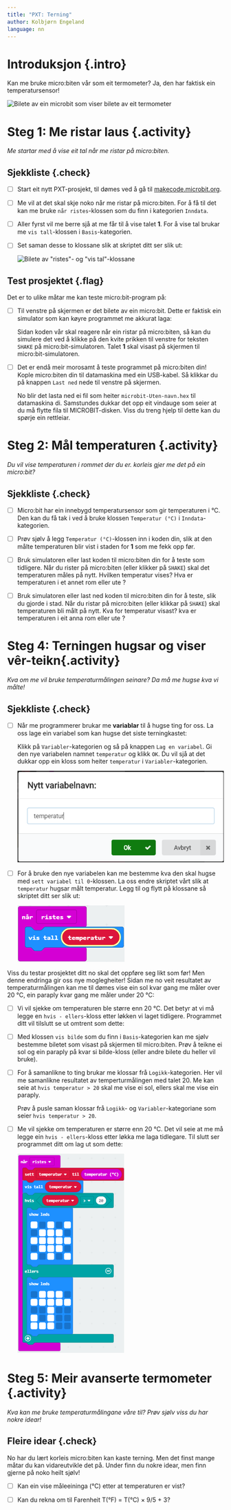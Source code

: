 ```yaml
---
title: "PXT: Terning"
author: Kolbjørn Engeland
language: nn
---
```



# Introduksjon {.intro}

Kan me bruke micro:biten vår som eit termometer? Ja, den har faktisk ein temperatursensor!

![Bilete av ein microbit som viser bilete av eit termometer](temperatur.jpg)



# Steg 1: Me ristar laus {.activity}

*Me startar med å vise eit tal når me ristar på micro:biten.*

## Sjekkliste {.check}

- [ ] Start eit nytt PXT-prosjekt, til dømes ved å gå til
  [makecode.microbit.org](https://makecode.microbit.org/?lang=no).

- [ ] Me vil at det skal skje noko når me ristar på micro:biten. For å få til
  det kan me bruke `når ristes`-klossen som du finn i kategorien `Inndata`.

- [ ] Aller fyrst vil me berre sjå at me får til å vise talet __1__. For å vise
  tal brukar me `vis tall`-klossen i `Basis`-kategorien.

- [ ] Set saman desse to klossane slik at skriptet ditt ser slik ut:

    ![Bilete av "ristes"- og "vis tal"-klossane](risteskript_1.png)

## Test prosjektet {.flag}

Det er to ulike måtar me kan teste micro:bit-program på:

- [ ] Til venstre på skjermen er det bilete av ein micro:bit. Dette er faktisk
  ein simulator som kan køyre programmet me akkurat laga:

  Sidan koden vår skal reagere når ein ristar på micro:biten, så kan du simulere
  det ved å klikke på den kvite prikken til venstre for teksten `SHAKE` på
  micro:bit-simulatoren. Talet __1__ skal visast på skjermen til
  micro:bit-simulatoren.

- [ ] Det er endå meir morosamt å teste programmet på micro:biten din! Kople
  micro:biten din til datamaskina med ein USB-kabel. Så klikkar du på knappen
  `Last ned` nede til venstre på skjermen.

  No blir det lasta ned ei fil som heiter `microbit-Uten-navn.hex` til
  datamaskina di. Samstundes dukkar det opp eit vindauge som seier at du må
  flytte fila til MICROBIT-disken. Viss du treng hjelp til dette kan du spørje
  ein rettleiar.


# Steg 2: Mål temperaturen {.activity}

*Du vil vise temperaturen i rommet der du er. korleis gjer me det på ein micro:bit?*

## Sjekkliste {.check}

- [ ] Micro:bit har ein innebygd temperatursensor som gir temperaturen i °C. 
  Den kan du få tak i ved å bruke klossen `Temperatur (°C)` i `Inndata`-kategorien.

- [ ] Prøv sjølv å legg `Temperatur (°C)`-klossen inn i koden din, slik at
  den målte temperaturen blir vist i staden for __1__ som me fekk opp før.

- [ ] Bruk simulatoren eller last koden til micro:biten din for å teste som
  tidligere. Når du rister på micro:biten (eller klikker på `SHAKE`) skal det
  temperaturen måles på nytt. Hvilken temperatur vises? Hva er temperaturen i et annet rom eller ute ?

- [ ] Bruk simulatoren eller last ned koden til micro:biten din for å teste,
  slik du gjorde i stad. Når du ristar på micro:biten (eller klikkar på `SHAKE`)
  skal temperaturen bli målt på nytt. Kva for temperatur visast? kva er temperaturen i eit anna rom eller ute ?


# Steg 4: Terningen hugsar og viser vêr-teikn{.activity}

*Kva om me vil bruke temperaturmålingen seinare? Da må me hugse kva vi målte!*

## Sjekkliste {.check}

- [ ] Når me programmerer brukar me __variablar__ til å hugse ting for oss. La
  oss lage ein variabel som kan hugse det siste terningkastet:

  Klikk på `Variabler`-kategorien og så på knappen `Lag en variabel`. Gi den nye
  variabelen namnet `temperatur` og klikk `OK`. Du vil sjå at det dukkar opp ein
  kloss som heiter `temperatur` i `Variabler`-kategorien.

  ![Bilete av korleis lage ein ny variabel](variabel_temperatur.png)

- [ ] For å bruke den nye variabelen kan me bestemme kva den skal hugse med
  `sett variabel til 0`-klossen. La oss endre skriptet vårt slik at `temperatur`
  hugsar målt temperatur. Legg til og flytt på klossane så skriptet ditt ser
  slik ut:

  ![Viser skriptet som no brukar variabelen temperatur](temperaturskript_2.png)

Viss du testar prosjektet ditt no skal det oppføre seg likt som før! Men denne
endringa gir oss nye moglegheiter! Sidan me no veit resultatet av 
temperaturmålingen kan me til dømes vise ein sol kvar gang me måler over 20 °C, ein paraply kvar gang me måler under 20 °C:




- [ ] Vi vil sjekke om temperaturen ble større enn 20 °C. Det betyr at vi må legge en 
 `hvis - ellers`-kloss etter løkken vi laget
  tidligere. Programmet ditt vil tilslutt se ut omtrent som dette:


- [ ] Med klossen `vis bilde` som du finn i `Basis`-kategorien kan me sjølv
  bestemme biletet som visast på skjermen til micro:biten. Prøv å teikne ei
  sol og ein paraply på kvar si bilde-kloss (eller andre bilete du heller vil bruke).

- [ ] For å samanlikne to ting brukar me klossar frå `Logikk`-kategorien. Her
  vil me samanlikne resultatet av temperturmålingen med talet 20. Me kan seie at
  `hvis temperatur > 20` skal me vise ei sol, ellers skal me vise ein paraply.

  Prøv å pusle saman klossar frå `Logikk`- og `Variabler`-kategoriane som seier
  `hvis temperatur > 20`.


- [ ] Me vil sjekke om temperaturen er større enn 20 °C. Det vil seie at me må legge ein 
 `hvis - ellers`-kloss etter løkka me laga
  tidlegare. Til slutt ser programmet ditt om lag ut som dette:

    ![Bilete av skriptet for å vise sol og paraply bilete etter at temperaturen er målt](temperaturskript_3.png)



# Steg 5: Meir avanserte termometer {.activity}

*Kva kan me bruke temperaturmålingane våre til? Prøv sjølv viss du har nokre idear!*

## Fleire idear {.check}

No har du lært korleis micro:biten kan kaste terning. Men det finst mange måtar
du kan vidareutvikle det på. Under finn du nokre idear, men finn gjerne på noko
heilt sjølv!

- [ ] Kan ein vise måleeininga (°C) etter at temperaturen er vist? 

- [ ] Kan du rekna om til Farenheit T(°F) = T(°C) × 9/5 + 3? 


